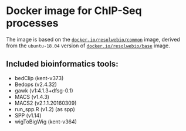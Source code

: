 # Docker image for ChIP-Seq processes

The image is based on the [`docker.io/resolwebio/common`](
https://hub.docker.com/r/resolwebio/common/) image, derived from the
`ubuntu-18.04` version of [`docker.io/resolwebio/base`](
https://hub.docker.com/r/resolwebio/base/) image.

Included bioinformatics tools:
-----------------------------
* bedClip (kent-v373)
* Bedops (v2.4.32)
* gawk (v1:4.1.3+dfsg-0.1)
* MACS (v1.4.3)
* MACS2 (v2.1.1.20160309)
* run_spp.R (v1.2) (as spp)
* SPP (v1.14)
* wigToBigWig (kent-v364)
